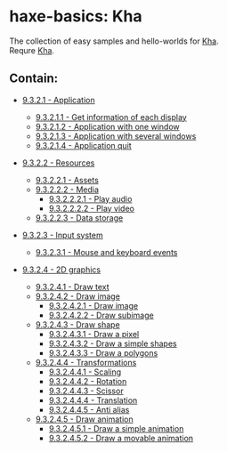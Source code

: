 haxe-basics: Kha
=========================

The collection of easy samples and hello-worlds for [Kha](http://kha.tech/).<br/>
Requre [Kha](http://kha.tech/download).

## Contain:

* [9.3.2.1 - Application](./9.3.2.1_Application)
  * [9.3.2.1.1 - Get information of each display](./9.3.2.1_Application/9.3.2.1.1_GetEachDisplayInfo)
  * [9.3.2.1.2 - Application with one window](./9.3.2.1_Application/9.3.2.1.2_WndProps)
  * [9.3.2.1.3 - Application with several windows](./9.3.2.1_Application/9.3.2.1.3_Multiwindow)
  * [9.3.2.1.4 - Application quit](./9.3.2.1_Application/9.3.2.1.4_Quit)

* [9.3.2.2 - Resources](./9.3.2.2_Resources)
  * [9.3.2.2.1 - Assets](./9.3.2.2_Resources/9.3.2.2.1_Assets)
  * [9.3.2.2.2 - Media](./9.3.2.2_Resources/9.3.2.2.2_Media)
    * [9.3.2.2.2.1 - Play audio](./9.3.2.2_Resources/9.3.2.2.2_Media/9.3.2.2.2.1_Audio)
    * [9.3.2.2.2.2 - Play video](./9.3.2.2_Resources/9.3.2.2.2_Media/9.3.2.2.2.2_Video)
  * [9.3.2.2.3 - Data storage](./9.3.2.2_Resources/9.3.2.2.3_DataStorage)

* [9.3.2.3 - Input system](./9.3.2.3_InputSystem)
  * [9.3.2.3.1 - Mouse and keyboard events](./9.3.2.3_InputSystem/9.3.2.3.1_MouseAndKeyboardEvents)

* [9.3.2.4 - 2D graphics](./9.3.2.4_2D)
  * [9.3.2.4.1 - Draw text](./9.3.2.4_2D/9.3.2.4.1_DrawText)
  * [9.3.2.4.2 - Draw image](./9.3.2.4_2D/9.3.2.4.2_DrawImage)
    * [9.3.2.4.2.1 - Draw image](./9.3.2.4_2D/9.3.2.4.2_DrawImage/9.3.2.4.2.1_Image)
    * [9.3.2.4.2.2 - Draw subimage](./9.3.2.4_2D/9.3.2.4.2_DrawImage/9.3.2.4.2.2_Subimage)
  * [9.3.2.4.3 - Draw shape](./9.3.2.4_2D/9.3.2.4.3_DrawShape)
    * [9.3.2.4.3.1 - Draw a pixel](./9.3.2.4_2D/9.3.2.4.3_DrawShape/9.3.2.4.3.1_DrawPixel)
    * [9.3.2.4.3.2 - Draw a simple shapes](./9.3.2.4_2D/9.3.2.4.3_DrawShape/9.3.2.4.3.2_DrawSimpleShapes)
    * [9.3.2.4.3.3 - Draw a polygons](./9.3.2.4_2D/9.3.2.4.3_DrawShape/9.3.2.4.3.3_DrawPlygons)
  * [9.3.2.4.4 - Transformations](./9.3.2.4_2D/9.3.2.4.4_Transformations)
    * [9.3.2.4.4.1 - Scaling](./9.3.2.4_2D/9.3.2.4.4_Transformations/9.3.2.4.4.1_Scaling)
    * [9.3.2.4.4.2 - Rotation](./9.3.2.4_2D/9.3.2.4.4_Transformations/9.3.2.4.4.2_Rotation)
    * [9.3.2.4.4.3 - Scissor](./9.3.2.4_2D/9.3.2.4.4_Transformations/9.3.2.4.4.3_Scissor)
    * [9.3.2.4.4.4 - Translation](./9.3.2.4_2D/9.3.2.4.4_Transformations/9.3.2.4.4.4_Translation)
    * [9.3.2.4.4.5 - Anti alias](./9.3.2.4_2D/9.3.2.4.4_Transformations/9.3.2.4.4.5_AntiAlias)
  * [9.3.2.4.5 - Draw animation](./9.3.2.4_2D/9.3.2.4.3_DrawShape)
    * [9.3.2.4.5.1 - Draw a simple animation](./9.3.2.4_2D/9.3.2.4.5_DrawAnimation/9.3.2.4.5.1_SimpleAnimation)
    * [9.3.2.4.5.2 - Draw a movable animation](./9.3.2.4_2D/9.3.2.4.5_DrawAnimation/9.3.2.4.5.2_MovableAnimation)
